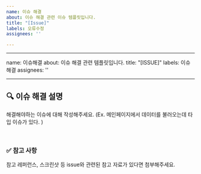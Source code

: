 ```yaml
---
name: 이슈 해결
about: 이슈 해결 관련 이슈 템플릿입니다.
title: "[Issue]"
labels: 오류수정
assignees: ''

---
```


---
name: 이슈해결
about: 이슈 해결 관련 템플릿입니다.
title: "[ISSUE]"
labels: 이슈해결
assignees: ''

---

## 🔍 이슈 해결 설명

해결해야하는 이슈에 대해 작성해주세요.
(Ex. 메인페이지에서 데이터를 불러오는데 타입 이슈가 있다. )

<br>

### ✅ 참고 사항

참고 레퍼런스, 스크린샷 등 issue와 관련된 참고 자료가 있다면 첨부해주세요.
